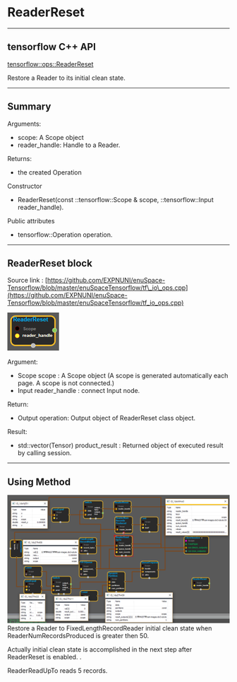 # ReaderReset

---

## tensorflow C++ API

[tensorflow::ops::ReaderReset](https://www.tensorflow.org/api_docs/cc/class/tensorflow/ops/reader-reset)

Restore a Reader to its initial clean state.

---

## Summary

Arguments:

* scope: A Scope object
* reader\_handle: Handle to a Reader.

Returns:

* the created Operation

Constructor

* ReaderReset\(const ::tensorflow::Scope & scope, ::tensorflow::Input reader\_handle\).

Public attributes

* tensorflow::Operation operation.

---

## ReaderReset block

Source link : [https://github.com/EXPNUNI/enuSpace-Tensorflow/blob/master/enuSpaceTensorflow/tf\_io\_ops.cpp](https://github.com/EXPNUNI/enuSpace-Tensorflow/blob/master/enuSpaceTensorflow/tf_io_ops.cpp)

![](/assets/io_ReaderReset_Symbol.png)

Argument:

* Scope scope : A Scope object \(A scope is generated automatically each page. A scope is not connected.\)
* Input reader\_handle : connect  Input node.

Return:

* Output operation: Output object of ReaderReset class object.

Result:

* std::vector\(Tensor\) product\_result : Returned object of executed result by calling session.

---

## Using Method

![](/assets/io_ReaderReset_Method.png)Restore a Reader to FixedLengthRecordReader initial clean state when ReaderNumRecordsProduced is greater then  50.

Actually initial clean state is accomplished in the next step after ReaderReset is enabled. .

ReaderReadUpTo reads 5 records.

